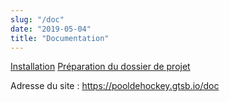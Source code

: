 ```yaml
---
slug: "/doc"
date: "2019-05-04"
title: "Documentation"
---
```

[Installation](/install)
[Préparation du dossier de projet](/dossier)

Adresse du site : https://pooldehockey.gtsb.io/doc

